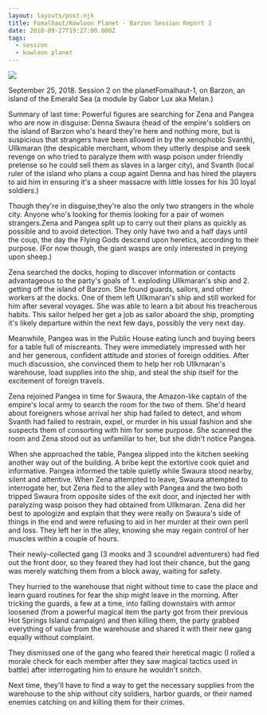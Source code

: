 ```yaml
---
layout: layouts/post.njk
title: Fomalhaut/Kowloon Planet - Barzon Session Report 2
date: 2018-09-27T19:27:00.000Z
tags:
  - session
  - kowloon planet
---
```

![](/images/02EmeraldIdols.jpg)

September 25, 2018. Session 2 on the planetFomalhaut-1, on Barzon, an island of the Emerald Sea (a module by Gabor Lux aka Melan.)

Summary of last time: Powerful figures are searching for Zena and Pangea who are  now in disguise: Denna Swaura (head of the empire's soldiers on the island of Barzon who's heard they're here and nothing more, but is suspicious that strangers have been allowed in by the xenophobic Svanth), Ullkmaran (the despicable merchant, whom they utterly despise and seek revenge on who tried to paralyze them with wasp poison under friendly pretense so he could sell them as slaves in a larger city), and Svanth (local ruler of the island who plans a coup againt Denna and has hired the players to aid him in ensuring it's a sheer massacre with little losses for his 30 loyal soldiers.)

Though they're in disguise,they're also the only two strangers in the whole city. Anyone who's looking for themis looking for a pair of women strangers.Zena and Pangea split up to carry out their plans as quickly as possible and to avoid detection. They only have two and a half days until the coup, the day the Flying Gods descend upon heretics, according to their purpose. (For now though, the giant wasps are only interested in preying upon sheep.)

Zena searched the docks, hoping to discover information or contacts advantageous to the party's goals of 1. exploding Ullkmaran's ship and 2. getting off the island of Barzon. She found guards, sailors, and other workers at the docks. One of them left Ullkmaran's ship and still worked for him after several voyages. She was able to learn a bit about his treacherous habits. This sailor helped her get a job as sailor aboard the ship, prompting it's likely departure within the next few days, possibly the very next day.

Meanwhile, Pangea was in the Public House eating lunch and buying beers for a table full of miscreants. They were immediately impressed with her and her generous, confident attitude and stories of foreign oddities. After much discussion, she convinced them to help her rob Ullkmaran's warehouse, load supplies into the ship, and steal the ship itself for the excitement of foreign travels.

Zena rejoined Pangea in time for Swaura, the Amazon-like captain of the empire's local army to search the room for the two of them. She'd heard about foreigners whose arrival her ship had failed to detect, and whom Svanth had failed to restrain, expel, or murder in his usual fashion and she suspects them of consorting with him for some purpose. She scanned the room and Zena stood out as unfamiliar to her, but she didn't notice Pangea.

When she approached the table, Pangea slipped into the kitchen seeking another way out of the building. A bribe kept the extortive cook quiet and informative. Pangea informed the table quietly while Swaura stood nearby, silent and attentive. When Zena attempted to leave, Swaura attempted to interrogate her, but Zena fled to the alley with Pangea and the two both tripped Swaura from opposite sides of the exit door, and injected her with paralyzing wasp poison they had obtained from Ullkmaran. Zena did her best to apologize and explain that they were really on Swaura's side of things in the end and were refusing to aid in her murder at their own peril and loss. They left her in the alley, knowing she may regain control of her muscles within a couple of hours.

Their newly-collected gang (3 mooks and 3 scoundrel adventurers) had fled out the front door, so they feared they had lost their chance, but the gang was merely watching them from a block away, waiting for safety.

They hurried to the warehouse that night without time to case the place and learn guard routines for fear the ship might leave in the morning. After tricking the guards, a few at a time, into falling downstairs with armor loosened (from a powerful magical item the party got from their previous Hot Springs Island campaign) and then killing them, the party grabbed everything of value from the warehouse and shared it with their new gang equally without complaint.

They dismissed one of the gang who feared their heretical magic (I rolled a morale check for each member after they saw magical tactics used in battle) after interrogating him to ensure he wouldn't snitch.

Next time, they'll have to find a way to get the necessary supplies from the warehouse to the ship without city soldiers, harbor guards, or their named enemies catching on and killing them for their crimes.
